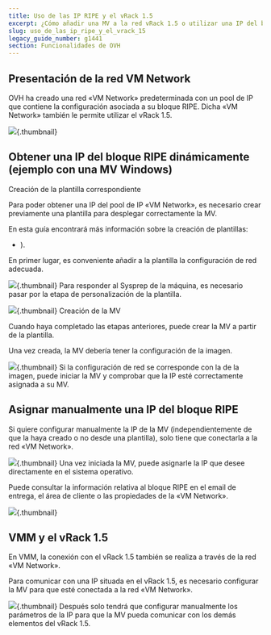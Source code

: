 ```yaml
---
title: Uso de las IP RIPE y el vRack 1.5
excerpt: ¿Cómo añadir una MV a la red vRack 1.5 o utilizar una IP del bloque RIPE?
slug: uso_de_las_ip_ripe_y_el_vrack_15
legacy_guide_number: g1441
section: Funcionalidades de OVH
---
```



## Presentación de la red VM Network
OVH ha creado una red «VM Network» predeterminada con un pool de IP que contiene la configuración asociada a su bloque RIPE. Dicha «VM Network» también le permite utilizar el vRack 1.5.

![](images/img_1984.jpg){.thumbnail}


## Obtener una IP del bloque RIPE dinámicamente (ejemplo con una MV Windows)
Creación de la plantilla correspondiente

Para poder obtener una IP del pool de IP «VM Network», es necesario crear previamente una plantilla para desplegar correctamente la MV. 

En esta guía encontrará más información sobre la creación de plantillas: 

- []({legacy}1436)).


En primer lugar, es conveniente añadir a la plantilla la configuración de red adecuada.

![](images/img_1985.jpg){.thumbnail}
Para responder al Sysprep de la máquina, es necesario pasar por la etapa de personalización de la plantilla.

![](images/img_1986.jpg){.thumbnail}
Creación de la MV

Cuando haya completado las etapas anteriores, puede crear la MV a partir de la plantilla. 

Una vez creada, la MV debería tener la configuración de la imagen.

![](images/img_1989.jpg){.thumbnail}
Si la configuración de red se corresponde con la de la imagen, puede iniciar la MV y comprobar que la IP esté correctamente asignada a su MV.


## Asignar manualmente una IP del bloque RIPE
Si quiere configurar manualmente la IP de la MV (independientemente de que la haya creado o no desde una plantilla), solo tiene que conectarla a la red «VM Network».

![](images/img_1989.jpg){.thumbnail}
Una vez iniciada la MV, puede asignarle la IP que desee directamente en el sistema operativo.

Puede consultar la información relativa al bloque RIPE en el email de entrega, el área de cliente o las propiedades de la «VM Network».

![](images/img_1990.jpg){.thumbnail}


## VMM y el vRack 1.5
En VMM, la conexión con el vRack 1.5 también se realiza a través de la red «VM Network».

Para comunicar con una IP situada en el vRack 1.5, es necesario configurar la MV para que esté conectada a la red «VM Network».

![](images/img_1989.jpg){.thumbnail}
Después solo tendrá que configurar manualmente los parámetros de la IP para que la MV pueda comunicar con los demás elementos del vRack 1.5.

